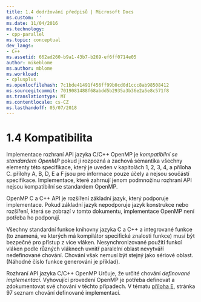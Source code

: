 ```yaml
---
title: 1.4 dodržování předpisů | Microsoft Docs
ms.custom: ''
ms.date: 11/04/2016
ms.technology:
- cpp-parallel
ms.topic: conceptual
dev_langs:
- C++
ms.assetid: 662ad260-b9a1-43b7-b269-ef6ff0714e05
author: mikeblome
ms.author: mblome
ms.workload:
- cplusplus
ms.openlocfilehash: 7c1bde41491f456ff99b0cd0d1ccc8ab98508412
ms.sourcegitcommit: 7019081488f68abdd5b2935a3b36e2a5e8c571f8
ms.translationtype: MT
ms.contentlocale: cs-CZ
ms.lasthandoff: 05/07/2018
---
```

# <a name="14-compliance"></a>1.4 Kompatibilita
Implementace rozhraní API jazyka C/C++ OpenMP je *kompatibilní se standardem OpenMP* pokud ji rozpozná a zachová sémantika všechny elementy této specifikace, který je uveden v kapitolách 1, 2, 3, 4, a příloha C. přílohy A, B, D, E a F jsou pro informace pouze účely a nejsou součástí specifikace. Implementace, které zahrnují jenom podmnožinu rozhraní API nejsou kompatibilní se standardem OpenMP.  
  
 OpenMP C a C++ API je rozšíření základní jazyk, který podporuje implementace. Pokud základní jazyk nepodporuje jazyk konstrukce nebo rozšíření, která se zobrazí v tomto dokumentu, implementace OpenMP není potřeba ho podporují.  
  
 Všechny standardní funkce knihovny jazyka C a C++ a integrované funkce (to znamená, ve kterých má kompilátor specifické znalosti funkce) musí být bezpečné pro přístup z více vláken. Nesynchronizované použití funkcí vláken podle různých vláknech uvnitř paralelní oblast nevytváří nedefinované chování. Chování však nemusí být stejný jako sériové oblast. (Náhodné číslo funkce generování je příklad).  
  
 Rozhraní API jazyka C/C++ OpenMP Určuje, že určité chování *definované implementací.* Vyhovující provedení OpenMP je potřeba definovat a zdokumentovat své chování v těchto případech. V tématu [příloha E](../../parallel/openmp/e-implementation-defined-behaviors-in-openmp-c-cpp.md), stránka 97 seznam chování definované implementací.